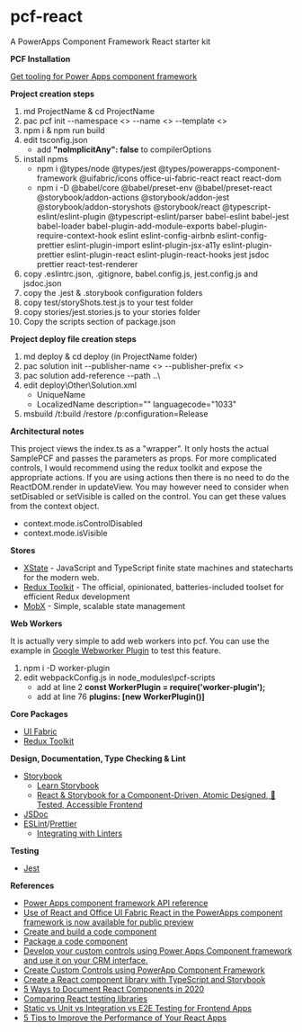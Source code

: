 # pcf-react

A PowerApps Component Framework React starter kit

**PCF Installation**

[Get tooling for Power Apps component framework](https://docs.microsoft.com/en-us/powerapps/developer/component-framework/get-powerapps-cli)

**Project creation steps**

1. md ProjectName & cd ProjectName
2. pac pcf init --namespace <> --name <> --template <>
3. npm i & npm run build
4. edit tsconfig.json
   - add **"noImplicitAny": false** to compilerOptions
5. install npms
   - npm i @types/node @types/jest @types/powerapps-component-framework @uifabric/icons office-ui-fabric-react react react-dom
   - npm i -D @babel/core @babel/preset-env @babel/preset-react @storybook/addon-actions @storybook/addon-jest @storybook/addon-storyshots @storybook/react @typescript-eslint/eslint-plugin @typescript-eslint/parser babel-eslint babel-jest babel-loader babel-plugin-add-module-exports babel-plugin-require-context-hook eslint eslint-config-airbnb eslint-config-prettier eslint-plugin-import eslint-plugin-jsx-a11y eslint-plugin-prettier eslint-plugin-react eslint-plugin-react-hooks jest jsdoc prettier react-test-renderer
6. copy .eslintrc.json, .gitignore, babel.config.js, jest.config.js and jsdoc.json
7. copy the .jest & .storybook configuration folders
8. copy test/storyShots.test.js to your test folder
9. copy stories/jest.stories.js to your stories folder
10. Copy the scripts section of package.json

**Project deploy file creation steps**

1. md deploy & cd deploy (in ProjectName folder)
2. pac solution init --publisher-name <> --publisher-prefix <>
3. pac solution add-reference --path ..\
4. edit deploy\Other\Solution.xml
   - UniqueName
   - LocalizedName description="" languagecode="1033"
5. msbuild /t:build /restore /p:configuration=Release

**Architectural notes**

This project views the index.ts as a "wrapper". It only hosts the actual SamplePCF and passes the parameters as props. For more complicated controls, I would recommend using the redux toolkit and expose the appropriate actions. If you are using actions then there is no need to do the ReactDOM.render in updateView. You may however need to consider when setDisabled or setVisible is called on the control. You can get these values from the context object.

- context.mode.isControlDisabled
- context.mode.isVisible

**Stores**

- [XState](https://xstate.js.org/docs/) - JavaScript and TypeScript finite state machines and statecharts for the modern web.
- [Redux Toolkit](https://redux-toolkit.js.org/) - The official, opinionated, batteries-included toolset for efficient Redux development
- [MobX](https://mobx.js.org/README.html) - Simple, scalable state management

**Web Workers**

It is actually very simple to add web workers into pcf. You can use the example in [Google Webworker Plugin](https://github.com/GoogleChromeLabs/worker-plugin) to test this feature.

1. npm i -D worker-plugin
2. edit webpackConfig.js in node_modules\pcf-scripts
   - add at line 2 **const WorkerPlugin = require('worker-plugin');**
   - add at line 76 **plugins: [new WorkerPlugin()]**

**Core Packages**

- [UI Fabric](https://developer.microsoft.com/en-us/fabric#/controls/web)
- [Redux Toolkit](https://redux-toolkit.js.org/)

**Design, Documentation, Type Checking & Lint**

- [Storybook](https://storybook.js.org/)
  - [Learn Storybook](https://www.learnstorybook.com/)
  - [React & Storybook for a Component-Driven, Atomic Designed, 💯 Tested, Accessible Frontend](https://www.youtube.com/watch?v=vWYiyN9amsc)
- [JSDoc](https://jsdoc.app/)
- [ESLint](https://eslint.org)/[Prettier](https://prettier.io)
  - [Integrating with Linters](https://prettier.io/docs/en/integrating-with-linters.html)

**Testing**

- [Jest](https://jestjs.io)

**References**

- [Power Apps component framework API reference](https://docs.microsoft.com/en-us/powerapps/developer/component-framework/reference/)
- [Use of React and Office UI Fabric React in the PowerApps component framework is now available for public preview](https://powerapps.microsoft.com/en-us/blog/use-of-react-and-office-ui-fabric-react-in-the-powerapps-component-framework-is-now-available-for-public-preview)
- [Create and build a code component](https://docs.microsoft.com/en-us/powerapps/developer/component-framework/create-custom-controls-using-pcf)
- [Package a code component](https://docs.microsoft.com/en-us/powerapps/developer/component-framework/import-custom-controls)
- [Develop your custom controls using Power Apps Component framework and use it on your CRM interface.](https://debajmecrm.com/2019/04/26/in-depth-end-end-walkthrough-develop-your-custom-controls-using-power-apps-component-framework-and-use-it-on-your-crm-interface/)
- [Create Custom Controls using PowerApp Component Framework](https://powermaverick.dev/2019/05/18/create-custom-controls-using-powerapp-component-framework/)
- [Create a React component library with TypeScript and Storybook](https://levelup.gitconnected.com/create-a-react-component-library-with-typescript-and-storybook-ed28fc7511f2)
- [5 Ways to Document React Components in 2020](https://blog.bitsrc.io/5-ways-to-document-react-components-in-2020-ecf60f24dee8)
- [Comparing React testing libraries](https://blog.logrocket.com/comparing-react-testing-libraries)
- [Static vs Unit vs Integration vs E2E Testing for Frontend Apps](https://kentcdodds.com/blog/unit-vs-integration-vs-e2e-tests)
- [5 Tips to Improve the Performance of Your React Apps](https://alligator.io/react/keep-react-fast/)
